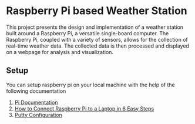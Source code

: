 # Raspberry Pi based Weather Station

This project presents the design and implementation of a weather station built around a
Raspberry Pi, a versatile single-board computer. The Raspberry Pi, coupled with a variety
of sensors, allows for the collection of real-time weather data. The collected data is then
processed and displayed on a webpage for analysis and visualization. 

## Setup

You can setup raspberry pi on your local machine with the help of the following documentation  </br>
1. [Pi Documentation](https://www.raspberrypi.com/documentation/computers/getting-started.html)  </br>
2. [How to Connect Raspberry Pi to a Laptop in 6 Easy Steps](https://spin.atomicobject.com/raspberry-pi-laptop-display/) </br>
3. [Putty Configuration](https://robu.in/putty-configuration-raspberry-pi/)
   

